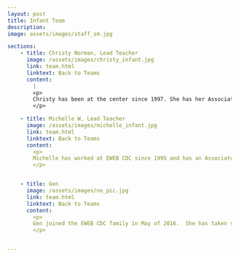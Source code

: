 ```yaml
---
layout: post
title: Infant Team
description: 
image: assets/images/staff_sm.jpg

sections:
    - title: Christy Norman, Lead Teacher
      image: /assets/images/christy_infant.jpg
      link: team.html
      linktext: Back to Teams
      content:
        |
        <p>
        Christy has been at the center since 1997. She has her Associates of Arts Degree in Early Childhood Education from Lane Community College.﻿ In her spare time, Christy enjoys reading, cooking, going to the coast, and spending time with her husband and three wonderful boys, Rylan, Kellen, and Braydan and their daughter Kayleen.
        </p>

    - title: Michelle W, Lead Teacher
      image: /assets/images/michelle_infant.jpg
      link: team.html
      linktext: Back to Teams
      content:
        <p>
        Michelle has worked at EWEB CDC since 1995 and has an Associates of Arts Degree in Early Childhood Education from Lane Community College﻿. She is married to her wonderful husband David and has a son, Tyler, who loves all sports. Her favorite activities are bowling and shopping.
        </p>


    - title: Gen
      image: /assets/images/no_pic.jpg
      link: team.html
      linktext: Back to Teams
      content:
        <p>
        Gen joined the EWEB CDC family in May of 2016.  She has taken some university classes in Early Childhood Education and enjoys participating in Community-based training workshops.  She likes to walk along the River Trail, ride her bike, hike on Skinner's Butte and especially likes to spend time with her family.  She adores musicals.
        </p>


---
```

